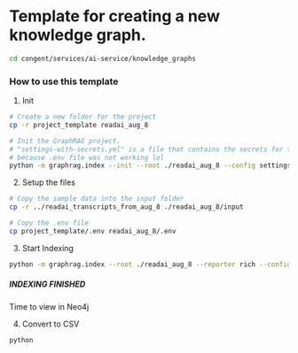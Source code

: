 # Template for creating a new knowledge graph.

```bash
cd congent/services/ai-service/knowledge_graphs
```

### How to use this template

1. Init
```bash
# Create a new folder for the project
cp -r project_template readai_aug_8

# Init the GraphRAG project.
# "settings-with-secrets.yml" is a file that contains the secrets for the project
# because .env file was not working lol
python -m graphrag.index --init --root ./readai_aug_8 --config settings-with-secrets.yml
```


2. Setup the files
```bash
# Copy the sample data into the input folder
cp -r ../readai_transcripts_from_aug_8 ./readai_aug_8/input

# Copy the .env file
cp project_template/.env readai_aug_8/.env
```


3. Start Indexing
```bash
python -m graphrag.index --root ./readai_aug_8 --reporter rich --config settings-with-secrets.yml
```

##### INDEXING FINISHED #####

Time to view in Neo4j

4. Convert to CSV
```bash
python 